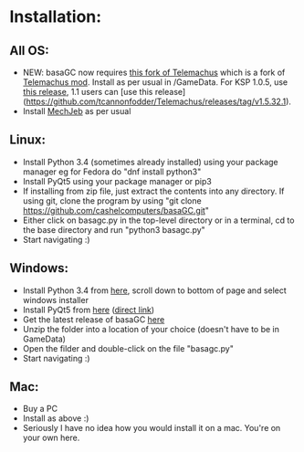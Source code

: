 Installation:
====

All OS:
----

- NEW: basaGC now requires [this fork of Telemachus](https://github.com/tcannonfodder/Telemachus) which is a fork of
[Telemachus mod](https://github.com/richardbunt/Telemachus). Install as per usual in <KSP FOLDER>/GameData. For KSP 1.0.5,
use [this release](https://github.com/tcannonfodder/Telemachus/releases/tag/v1.4.32.0), 1.1 users can [use this release]
(https://github.com/tcannonfodder/Telemachus/releases/tag/v1.5.32.1).
- Install [MechJeb](http://mods.curse.com/ksp-mods/kerbal/220221-mechjeb) as per usual

Linux:
----

* Install Python 3.4 (sometimes already installed) using your package manager eg for Fedora do "dnf install python3"
* Install PyQt5 using your package manager or pip3
* If installing from zip file, just extract the contents into any directory. If using git, clone the program by using
"git clone https://github.com/cashelcomputers/basaGC.git"
* Either click on basagc.py in the top-level directory or in a terminal, cd to the base directory and run
"python3 basagc.py"
* Start navigating :)

Windows:
---

* Install Python 3.4 from [here](https://www.python.org/downloads/release/python-344/), scroll down to bottom of page
and select windows installer
* Install PyQt5 from [here](https://www.riverbankcomputing.com/software/pyqt/download5) ([direct link](http://sourceforge.net/projects/pyqt/files/PyQt5/PyQt-5.5.1/PyQt5-5.5.1-gpl-Py3.4-Qt5.5.1-x64.exe))
* Get the latest release of basaGC [here](https://github.com/cashelcomputers/basaGC/releases)
* Unzip the folder into a location of your choice (doesn't have to be in GameData)
* Open the filder and double-click on the file "basagc.py"
* Start navigating :)

Mac:
---

* Buy a PC
* Install as above :)
* Seriously I have no idea how you would install it on a mac. You're on your own here.
